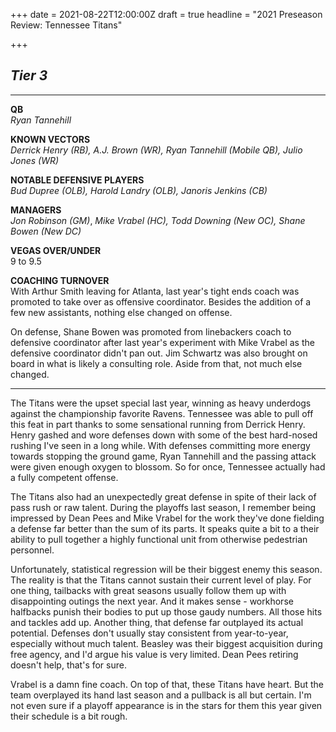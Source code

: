 +++
date = 2021-08-22T12:00:00Z
draft = true
headline = "2021 Preseason Review: Tennessee Titans"

+++
## _Tier 3_

***

**QB**  
_Ryan Tannehill_

**KNOWN VECTORS**  
_Derrick Henry (RB), A.J. Brown (WR), Ryan Tannehill (Mobile QB), Julio Jones (WR)_

**NOTABLE DEFENSIVE PLAYERS**  
_Bud Dupree (OLB), Harold Landry (OLB), Janoris Jenkins (CB)_

**MANAGERS**  
_Jon Robinson (GM)_, _Mike Vrabel (HC), Todd Downing (New OC), Shane Bowen (New DC)_

**VEGAS OVER/UNDER**  
9 to 9.5

**COACHING TURNOVER**  
With Arthur Smith leaving for Atlanta, last year's tight ends coach was promoted to take over as offensive coordinator. Besides the addition of a few new assistants, nothing else changed on offense.

On defense, Shane Bowen was promoted from linebackers coach to defensive coordinator after last year's experiment with Mike Vrabel as the defensive coordinator didn't pan out. Jim Schwartz was also brought on board in what is likely a consulting role. Aside from that, not much else changed.

***

The Titans were the upset special last year, winning as heavy underdogs against the championship favorite Ravens. Tennessee was able to pull off this feat in part thanks to some sensational running from Derrick Henry. Henry gashed and wore defenses down with some of the best hard-nosed rushing I've seen in a long while. With defenses committing more energy towards stopping the ground game, Ryan Tannehill and the passing attack were given enough oxygen to blossom. So for once, Tennessee actually had a fully competent offense.

The Titans also had an unexpectedly great defense in spite of their lack of pass rush or raw talent. During the playoffs last season, I remember being impressed by Dean Pees and Mike Vrabel for the work they've done fielding a defense far better than the sum of its parts. It speaks quite a bit to a their ability to pull together a highly functional unit from otherwise pedestrian personnel.

Unfortunately, statistical regression will be their biggest enemy this season. The reality is that the Titans cannot sustain their current level of play. For one thing, tailbacks with great seasons usually follow them up with disappointing outings the next year. And it makes sense - workhorse halfbacks punish their bodies to put up those gaudy numbers. All those hits and tackles add up. Another thing, that defense far outplayed its actual potential. Defenses don't usually stay consistent from year-to-year, especially without much talent. Beasley was their biggest acquisition during free agency, and I'd argue his value is very limited. Dean Pees retiring doesn't help, that's for sure.

Vrabel is a damn fine coach. On top of that, these Titans have heart. But the team overplayed its hand last season and a pullback is all but certain. I'm not even sure if a playoff appearance is in the stars for them this year given their schedule is a bit rough.